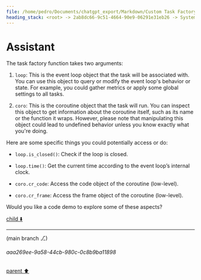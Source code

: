 ```yaml
---
file: /home/pedro/Documents/chatgpt_export/Markdown/Custom Task Factory Override.md
heading_stack: <root> -> 2ab8dc66-9c51-4664-90e9-06291e31eb26 -> System -> b8afa332-1ea4-489a-809b-ea613254549b -> System -> aaa2f793-43f9-4f7d-b610-c0383df035ef -> User -> e51f6927-b9b1-45af-902f-ed18fb8f792f -> Assistant -> c0e1b261-c980-4a5f-b391-32529049bb4a -> Tool -> de2b3bf3-2dc0-4443-b496-b9989d9a7faa -> Assistant -> b7a1266d-90be-4300-ae02-79a0ca6ecfc3 -> Assistant -> 2e81c05c-a23c-4caf-a129-1e2533c68919 -> Tool -> 29673e15-8598-4546-a8b2-91dcc341abd3 -> Assistant -> aaa2dc8b-2afe-467b-9cb0-fef2e64c7057 -> User -> dc4a074b-2ef5-4fa3-bb90-2094af9666eb -> Assistant
---
```

# Assistant

The task factory function takes two arguments:

1. `loop`: This is the event loop object that the task will be associated with. You can use this object to query or modify the event loop's behavior or state. For example, you could gather metrics or apply some global settings to all tasks.

2. `coro`: This is the coroutine object that the task will run. You can inspect this object to get information about the coroutine itself, such as its name or the function it wraps. However, please note that manipulating this object could lead to undefined behavior unless you know exactly what you're doing.

Here are some specific things you could potentially access or do:

- `loop.is_closed()`: Check if the loop is closed.
- `loop.time()`: Get the current time according to the event loop’s internal clock.
  
- `coro.cr_code`: Access the code object of the coroutine (low-level).
- `coro.cr_frame`: Access the frame object of the coroutine (low-level).

Would you like a code demo to explore some of these aspects?

[child ⬇️](#aaa269ee-9a58-44cb-980c-0c8b9ba11898)

---

(main branch ⎇)
###### aaa269ee-9a58-44cb-980c-0c8b9ba11898
[parent ⬆️](#dc4a074b-2ef5-4fa3-bb90-2094af9666eb)
